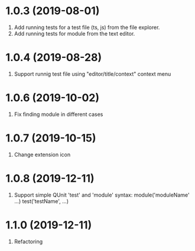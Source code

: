 # 1.0.3 (2019-08-01)
1. Add running tests for a test file (ts, js) from the file explorer.
2. Add running tests for module from the text editor.

# 1.0.4 (2019-08-28)
1. Support runnig test file using "editor/title/context" context menu

# 1.0.6 (2019-10-02)
1. Fix finding module in different cases

# 1.0.7 (2019-10-15)
1. Change extension icon

# 1.0.8 (2019-12-11)
1. Support simple QUnit 'test' and 'module' syntax:
    module('moduleName' ...)
        test('testName', ...)

# 1.1.0 (2019-12-11)
1. Refactoring

